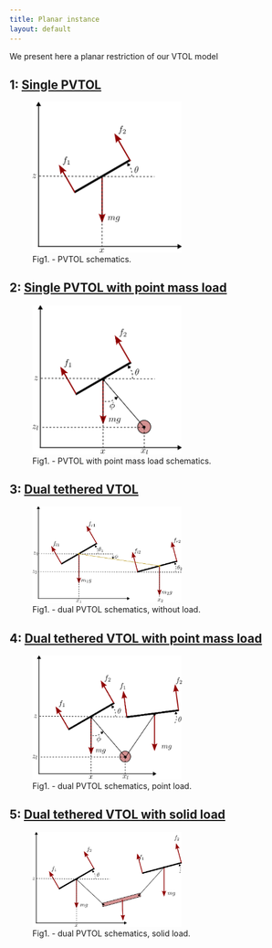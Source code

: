 ```yaml
---
title: Planar instance
layout: default
---
```



<script src="https://cdn.mathjax.org/mathjax/latest/MathJax.js?config=TeX-AMS-MML_HTMLorMML" type="text/javascript"></script>


We present here a planar restriction of our VTOL model


## 1: [Single PVTOL](planar_single)

<figure>
	<img src="drawings/pvtol_single.png" alt="PVTOL schematics" width="262">
	<figcaption>Fig1. - PVTOL schematics.</figcaption>
</figure>


## 2: [Single PVTOL with point mass load](planar_single_point_load)

<figure>
	<img src="drawings/pvtol_single_point_load.png" alt="PVTOL schematics" width="262">
	<figcaption>Fig1. - PVTOL with point mass load schematics.</figcaption>
</figure>


## 3: [Dual tethered VTOL](planar_dual_no_load)
<figure>
	<img src="drawings/pvtol_dual_no_load.png" alt="PVTOL schematics" width="262">
	<figcaption>Fig1. - dual PVTOL schematics, without load.</figcaption>
</figure>

## 4: [Dual tethered VTOL with point mass load](planar_dual_point_load)
<figure>
	<img src="drawings/pvtol_dual_point_load.png" alt="PVTOL schematics" width="262">
	<figcaption>Fig1. - dual PVTOL schematics, point load.</figcaption>
</figure>

## 5: [Dual tethered VTOL with solid load](planar_dual_solid_load)
<figure>
	<img src="drawings/pvtol_dual_solid_load.png" alt="PVTOL schematics" width="262">
	<figcaption>Fig1. - dual PVTOL schematics, solid load.</figcaption>
</figure>
